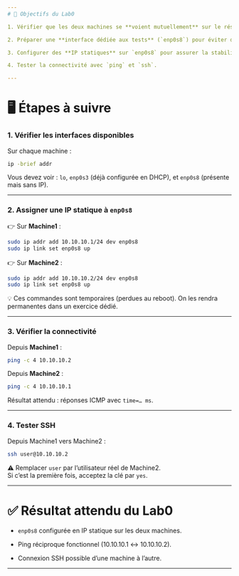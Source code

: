 ```yaml
---
# 🎯 Objectifs du Lab0

1. Vérifier que les deux machines se **voient mutuellement** sur le réseau.

2. Préparer une **interface dédiée aux tests** (`enp0s8`) pour éviter d’impacter votre connexion Internet (qui passe par `enp0s3`).

3. Configurer des **IP statiques** sur `enp0s8` pour assurer la stabilité des tests.

4. Tester la connectivité avec `ping` et `ssh`.

---
```


# 🖥️ Étapes à suivre

### 1. Vérifier les interfaces disponibles

Sur chaque machine :

```bash
ip -brief addr
```

Vous devez voir : `lo`, `enp0s3` (déjà configurée en DHCP), et `enp0s8` (présente mais sans IP).

---

### 2. Assigner une IP statique à `enp0s8`

👉 Sur **Machine1** :

```bash
sudo ip addr add 10.10.10.1/24 dev enp0s8
sudo ip link set enp0s8 up
```

👉 Sur **Machine2** :

```bash
sudo ip addr add 10.10.10.2/24 dev enp0s8
sudo ip link set enp0s8 up
```

💡 Ces commandes sont temporaires (perdues au reboot). On les rendra permanentes dans un exercice dédié.

---

### 3. Vérifier la connectivité

Depuis **Machine1** :

```bash
ping -c 4 10.10.10.2
```

Depuis **Machine2** :

```bash
ping -c 4 10.10.10.1
```

Résultat attendu : réponses ICMP avec `time=… ms`.

---

### 4. Tester SSH

Depuis Machine1 vers Machine2 :

```bash
ssh user@10.10.10.2
```

⚠️ Remplacer `user` par l’utilisateur réel de Machine2.  
Si c’est la première fois, acceptez la clé par `yes`.

---

# ✅ Résultat attendu du Lab0

- `enp0s8` configurée en IP statique sur les deux machines.

- Ping réciproque fonctionnel (10.10.10.1 ↔ 10.10.10.2).

- Connexion SSH possible d’une machine à l’autre.

---
